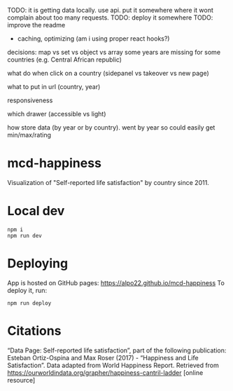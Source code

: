 TODO: it is getting data locally. use api. put it somewhere where it wont complain about too many requests.
TODO: deploy it somewhere
TODO: improve the readme

- caching, optimizing (am i using proper react hooks?)

decisions:
map vs set vs object vs array
some years are missing for some countries (e.g. Central African republic)

what do when click on a country (sidepanel vs takeover vs new page)

what to put in url (country, year)

responsiveness

which drawer (accessible vs light)

how store data (by year or by country). went by year so could easily get min/max/rating

# mcd-happiness

Visualization of "Self-reported life satisfaction" by country since 2011.

# Local dev

```
npm i
npm run dev
```

# Deploying

App is hosted on GitHub pages: https://alpo22.github.io/mcd-happiness
To deploy it, run:

```
npm run deploy
```

# Citations

“Data Page: Self-reported life satisfaction”, part of the following publication: Esteban Ortiz-Ospina and Max Roser (2017) - “Happiness and Life Satisfaction”. Data adapted from World Happiness Report. Retrieved from https://ourworldindata.org/grapher/happiness-cantril-ladder [online resource]

